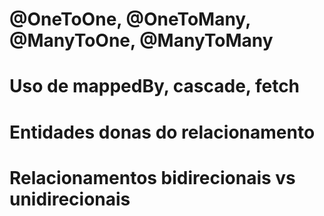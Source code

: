 # @OneToOne, @OneToMany, @ManyToOne, @ManyToMany

# Uso de mappedBy, cascade, fetch

# Entidades donas do relacionamento

# Relacionamentos bidirecionais vs unidirecionais